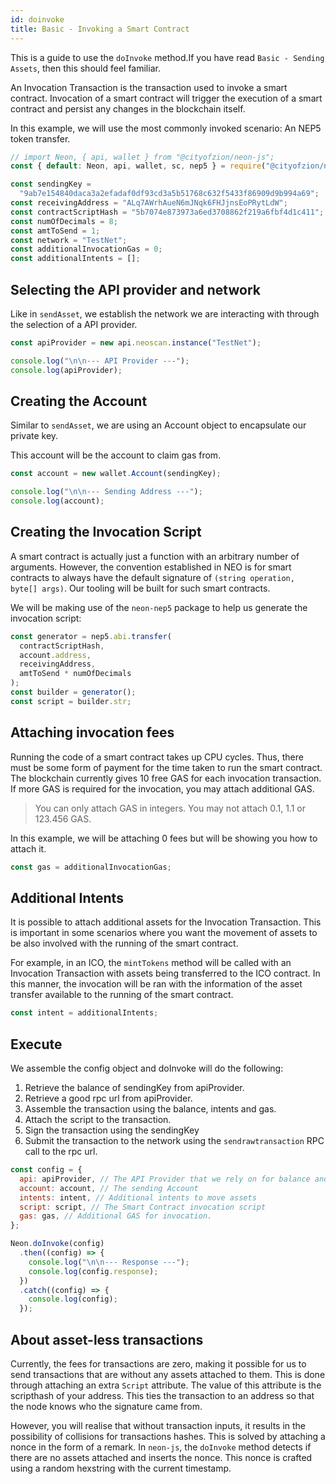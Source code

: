 ```yaml
---
id: doinvoke
title: Basic - Invoking a Smart Contract
---
```


This is a guide to use the `doInvoke` method.If you have read
`Basic - Sending Assets`, then this should feel familiar.

An Invocation Transaction is the transaction used to invoke a smart contract.
Invocation of a smart contract will trigger the execution of a smart contract
and persist any changes in the blockchain itself.

In this example, we will use the most commonly invoked scenario: An NEP5 token
transfer.

```js
// import Neon, { api, wallet } from "@cityofzion/neon-js";
const { default: Neon, api, wallet, sc, nep5 } = require("@cityofzion/neon-js");

const sendingKey =
  "9ab7e154840daca3a2efadaf0df93cd3a5b51768c632f5433f86909d9b994a69";
const receivingAddress = "ALq7AWrhAueN6mJNqk6FHJjnsEoPRytLdW";
const contractScriptHash = "5b7074e873973a6ed3708862f219a6fbf4d1c411";
const numOfDecimals = 8;
const amtToSend = 1;
const network = "TestNet";
const additionalInvocationGas = 0;
const additionalIntents = [];
```

## Selecting the API provider and network

Like in `sendAsset`, we establish the network we are interacting with through
the selection of a API provider.

```js
const apiProvider = new api.neoscan.instance("TestNet");

console.log("\n\n--- API Provider ---");
console.log(apiProvider);
```

## Creating the Account

Similar to `sendAsset`, we are using an Account object to encapsulate our
private key.

This account will be the account to claim gas from.

```js
const account = new wallet.Account(sendingKey);

console.log("\n\n--- Sending Address ---");
console.log(account);
```

## Creating the Invocation Script

A smart contract is actually just a function with an arbitrary number of
arguments. However, the convention established in NEO is for smart contracts to
always have the default signature of `(string operation, byte[] args)`. Our
tooling will be built for such smart contracts.

We will be making use of the `neon-nep5` package to help us generate the
invocation script:

```js
const generator = nep5.abi.transfer(
  contractScriptHash,
  account.address,
  receivingAddress,
  amtToSend * numOfDecimals
);
const builder = generator();
const script = builder.str;
```

## Attaching invocation fees

Running the code of a smart contract takes up CPU cycles. Thus, there must be
some form of payment for the time taken to run the smart contract. The
blockchain currently gives 10 free GAS for each invocation transaction. If more
GAS is required for the invocation, you may attach additional GAS.

> You can only attach GAS in integers. You may not attach 0.1, 1.1 or 123.456
> GAS.

In this example, we will be attaching 0 fees but will be showing you how to
attach it.

```js
const gas = additionalInvocationGas;
```

## Additional Intents

It is possible to attach additional assets for the Invocation Transaction. This
is important in some scenarios where you want the movement of assets to be also
involved with the running of the smart contract.

For example, in an ICO, the `mintTokens` method will be called with an
Invocation Transaction with assets being transferred to the ICO contract. In
this manner, the invocation will be ran with the information of the asset
transfer available to the running of the smart contract.

```js
const intent = additionalIntents;
```

## Execute

We assemble the config object and doInvoke will do the following:

1. Retrieve the balance of sendingKey from apiProvider.
2. Retrieve a good rpc url from apiProvider.
3. Assemble the transaction using the balance, intents and gas.
4. Attach the script to the transaction.
5. Sign the transaction using the sendingKey
6. Submit the transaction to the network using the `sendrawtransaction` RPC call
   to the rpc url.

```js
const config = {
  api: apiProvider, // The API Provider that we rely on for balance and rpc information
  account: account, // The sending Account
  intents: intent, // Additional intents to move assets
  script: script, // The Smart Contract invocation script
  gas: gas, // Additional GAS for invocation.
};

Neon.doInvoke(config)
  .then((config) => {
    console.log("\n\n--- Response ---");
    console.log(config.response);
  })
  .catch((config) => {
    console.log(config);
  });
```

## About asset-less transactions

Currently, the fees for transactions are zero, making it possible for us to send
transactions that are without any assets attached to them. This is done through
attaching an extra `Script` attribute. The value of this attribute is the
scripthash of your address. This ties the transaction to an address so that the
node knows who the signature came from.

However, you will realise that without transaction inputs, it results in the
possibility of collisions for transactions hashes. This is solved by attaching a
nonce in the form of a remark. In `neon-js`, the `doInvoke` method detects if
there are no assets attached and inserts the nonce. This nonce is crafted using
a random hexstring with the current timestamp.

